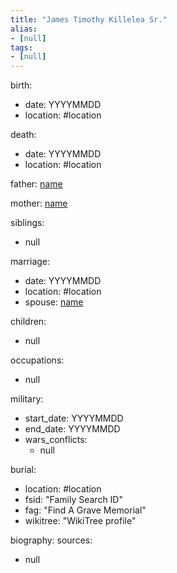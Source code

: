 ```yaml
---
title: "James Timothy Killelea Sr."
alias:
- [null]
tags:
- [null]
---
```


birth:
  - date: YYYYMMDD
  - location: #location

death:
  - date: YYYYMMDD
  - location: #location

father: [name](name.md)  

mother: [name](name.md)

siblings:
  - null

marriage:
  - date: YYYYMMDD
  - location: #location
  - spouse: [name](name.md)  

children:
  - null

occupations:
  - null

military:
  - start_date: YYYYMMDD
  - end_date:  YYYYMMDD
  - wars_conflicts:
      - null

burial:
  - location: #location
  - fsid: "Family Search ID"  
  - fag: "Find A Grave Memorial"  
  - wikitree: "WikiTree profile"

biography:
sources:
  - null
